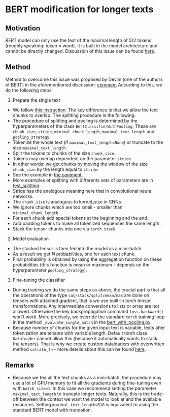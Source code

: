 # BERT modification for longer texts

## Motivation
BERT model can only use the text of the maximal length of $512$ tokens (roughly speaking: token = word). It is built in the model architecture and cannot be directly changed. Discussion of this issue can be found [here](https://github.com/google-research/bert/issues/27).

## Method
Method to overcome this issue was proposed by Devlin (one of the authors of BERT) in the aforementioned discussion: [comment](https://github.com/google-research/bert/issues/27#issuecomment-435265194)
According to this, we do the following steps
1. Prepare the single text
- We follow [this instruction](https://www.kdnuggets.com/2021/04/apply-transformers-any-length-text.html). The key difference is that we allow the text chunks to overlap.
The splitting procedure is the following:
- The procedure of splitting and pooling is determined by the hyperparameters of the class `BertClassifierWithPooling`. These are `chunk_size`, `stride`, `minimal_chunk_length`, `maximal_text_length` and `pooling_strategy`.
- Tokenize the whole text (if `maximal_text_length=None`) or truncate to the size `maximal_text_length`.
- Split the tokens to chunks of the size `chunk_size`.
- Tokens may overlap dependent on the parameter `stride`.
- In other words: we get chunks by moving the window of the size `chunk_size` by the length equal to `stride`.
- See the example in [the comment](https://github.com/google-research/bert/issues/27#issuecomment-435265194).
- More examples of splitting with differents sets of parameters are in [test_splitting](../tests/model/test_splitting.py).
- Stride has the analogous meaning here that in convolutional neural networks.
- The `chunk_size` is analogous to kernel_size in CNNs.
- We ignore chunks which are too small - smaller than `minimal_chunk_length`.
- For each chunk add special tokens at the beginning and the end.
- Add padding tokens to make all tokenized sequences the same length.
- Stack the tensor chunks into one via `torch.stack`.
2. Model evaluation
- The stacked tensor is then fed into the model as a mini-batch.
- As a result we get $N$ probabilities, one for each text chunk.
- Final probability is obtained by using the aggregation function on these probabilities (this function is mean or maximum - depends on the hyperparameter `pooling_strategy`).
3. Fine-tuning the classifier
- During training we do the same steps as above, the crucial part is that all the operations of the type `cat/stack/split/mean/max` are done on tensors with attached gradient, that is we use built-in torch tensor transformations. Any intermediate conversions to lists or array are not allowed. Otherwise the key backpropagation command `loss.backward()` won't work. More precisely, we override the standard `torch` training loop in the method `_evaluate_single_batch` in the [bert_with_pooling.py](../lib/model/bert_with_pooling.py).
- Because number of chunks for the given input text is variable, texts after tokenization are tensors with variable length. Default torch class `Dataloader` cannot allow this (because it automatically wants to stack the tensors). That is why we create custom dataloaders with overwritten method `collate_fn` - more details about this can be found [here](https://discuss.pytorch.org/t/dataloader-for-various-length-of-data/6418).

## Remarks
- Because we fed all the text chunks as a mini-batch, the procedure may use a lot of GPU memory to fit all the gradients during fine-tuning even with `batch_size=1`. In this case we recommend setting the parameter `maximal_text_length` to truncate longer texts. Naturally, this is the trade-off between the context we want the model to look at and the available resources. Setting `maximal_text_length=510` is equivalent to using the standard BERT model with truncation.